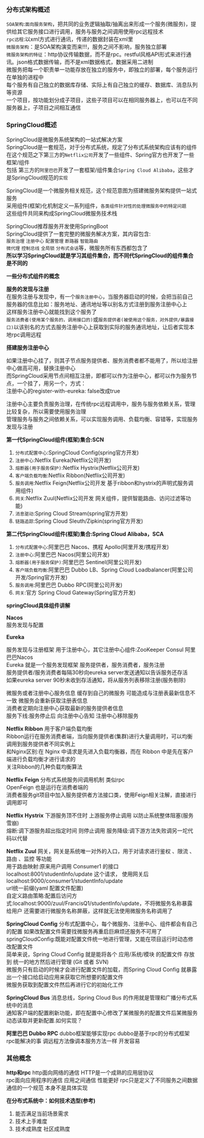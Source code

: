 ### 分布式架构概述
`SOA架构`:`面向服务架构`，把共同的业务逻辑抽取/抽离出来形成一个服务(微服务)，提供给其它服务接口进行调用，服务与服务之间调用使用rpc远程技术    
`rpc远程`:以xml方式进行通讯，传递的数据封装在xml里  
`微服务架构`：是SOA架构演变而来!!!，服务之间不影响，服务独立部署  
`微服务架构的特征`：http协议传输数据，而不是rpc。restful风格API形式来进行通讯。json格式数据传输，而不是xml数据格式，数据采用二进制  
微服务把每一个职责单一功能存放在独立的服务中，即独立的部署，每个服务运行在单独的进程中  
每个服务有自己独立的数据库存储、实际上有自己独立的缓存、数据库、消息队列等资源  
一个项目，按功能划分成子项目，这些子项目可以在相同服务器上，也可以在不同服务器上，子项目之间相互通信

### SpringCloud概述
SpringCloud是微服务系统架构的一站式解决方案  
SpringCloud是一套规范，对于分布式系统，规定了分布式系统架构应该有的组件  
在这个规范之下第三方的`Netflix公司`开发了一些组件、Spring官方也开发了一些框架/组件  
包括 第三方的`阿里巴巴`开发了一套框架/组件集合`Spring Cloud Alibaba`，这些才是SpringCloud规范的`实现`

SpringCloud是一个微服务相关规范，这个规范意图为搭建微服务架构提供一站式服务  
采用组件(框架)化机制定义一系列组件，`各类组件针对性的处理微服务中的特定问题`  
这些组件共同来构成SpringCloud微服务技术栈

SpringCloud推荐服务开发使用SpringBoot  
SpringCloud提供了一套完整的微服务解决方案，其内容包含:  
`服务治理` `注册中心` `配置管理` `断路器` `智能路由`  
`微代理` `控制总线` `全局锁` `分布式会话`等，微服务所有东西都包含了  
**所以学习SpringCloud就是学习其组件集合，而不同代SpringCloud的组件集合是不同的**

**一些分布式组件的概念**  

**服务的发现与注册**  
在服务注册与发现中，有一个`服务注册中心`，当服务器启动的时候，会把当前自己服务器的信息比如：服务地址、通讯地址等以别名方式注册到服务注册中心上  
这样服务注册中心就能找到这个服务了  
`服务消费者(使用某个服务的，调用接口的)`或`服务提供者(被使用这个服务，对外提供/暴露接口)`以该别名的方式去服务注册中心上获取到实际的服务通讯地址，让后者实现本地rpc调用远程

**搭建服务注册中心**

如果注册中心挂了，则其子节点服务提供者、服务消费者都不能用了，所以给注册中心做高可用，替换注册中心  
而SpringCloud采用节点间相互注册，即都可以作为注册中心，都可以作为服务节点，一个挂了，用另一个，方式：  
注册中心的register-with-eureka: false改成true  

注册中心主要负责服务治理，在传统rpc远程调用中，服务与服务依赖关系，管理比较复杂，所以需要使用服务治理  
管理服务与服务之间依赖关系，可以实现服务调用、负载均衡、容错等，实现服务发现与注册  



**第一代SpringCloud组件(框架)集合:SCN**
1. `分布式配置中心`:SpringCloud Config(spring官方开发)
2. `注册中心`:Netflix Eureka(Netflix公司开发)
3. `熔断器(用于服务保护)`:Netflix Hystrix(Netflix公司开发)
4. `客户端负载均衡`:Netflix Ribbon(Netflix公司开发)
5. `服务调用`:Netflix Feign(Netflix公司开发 基于ribbon和hystrix的声明式服务调用组件)
6. `网关`:Netflix Zuul(Netflix公司开发 网关组件，提供智能路由、访问过滤等功能)
7. `消息驱动`:Spring Cloud Stream(spring官方开发)
8. `链路追踪`:Spring Cloud Sleuth/Zipkin(spring官方开发)

**第二代SpringCloud组件(框架)集合:Spring Cloud Alibaba，SCA**
1. `分布式配置中心`:阿里巴巴 Nacos、携程 Apollo(阿里开发/携程开发)
2. `注册中心`:阿里巴巴 Nacos(阿里公司开发)
3. `熔断器(用于服务保护)`:阿里巴巴 Sentinel(阿里公司开发)
4. `客户端负载均衡`:阿里巴巴 Dubbo LB、Spring Cloud Loadbalancer(阿里公司开发/Spring官方开发)
5. `服务调用`:阿里巴巴 Dubbo RPC(阿里公司开发)
6. `网关`:官方 Spring Cloud Gateway(Spring官方开发)


**springCloud具体组件讲解**

**Nacos**  
服务发现与配置

**Eureka**

服务发现与注册框架 用于注册中心，其它注册中心组件:ZooKeeper Consul  阿里巴巴Nacos  
Eureka 就是一个服务发现框架 服务提供者，服务消费者，服务注册  
服务提供者/服务消费者每隔30秒向eureka server发送通知以告诉服务还存活  
如果eureka server 90秒未收到存活通知，将从服务列表移除注册(服务剔除)  

微服务或者注册中心服务信息 缓存到自己的微服务 可能造成与注册表最新信息不一致 微服务会重新获取注册表信息  
消费者定期向注册中心获取最新的服务提供者信息  
服务下线:服务停止后 向注册中心告知 注册中心移除服务  


**Netflix Ribbon**
用于客户端负载均衡  
Ribbon运行在服务消费者端，当向服务提供者(集群)进行大量调用时，可以均衡调用到服务提供者不同实例上  
和Nginx区别:在 Nginx 中请求是先进入负载均衡器，而在 Ribbon 中是先在客户端进行负载均衡才进行请求的  
关注Ribbon的几种负载均衡算法  

**Netflix Feign**
分布式系统服务间调用机制 类似rpc  
OpenFeign 也是运行在消费者端的  
消费者服务git项目中加入服务提供者方法接口类，使用Feign相关注解，直接进行调用即可  

**Netflix Hystrix**
下游服务顶不住时 上游服务停止调用 以防止系统整体阻塞(服务雪崩)  
熔断:调下游服务超出指定时间 则停止调用 服务降级:调下游方法失败调另一坨代码以代替

**Netflix Zuul**
网关，网关是系统唯一对外的入口，用于对请求进行鉴权 、限流 、 路由 、监控 等功能  
用于路由映射:原来用户调用 Consumer1 的接口 localhost:8001/studentInfo/update 这个请求， 使用网关后 localhost:9000/consumer1/studentInfo/update  
url统一前缀(yaml 配置文件配置)  
自定义路由策略:配置后访问方式:localhost:9000/zuul/FrancisQ1/studentInfo/update，不将微服务名称暴露给用户 还需要进行微服务名称屏蔽，这样就无法使用微服务名称调用了

**SpringCloud Config**
分布式配置中心，每个微服务、注册中心、组件都会有自己的配置 如果改配置文件需要找微服务再重启巨麻烦还服务不可用了  
springCloudConfig:既能对配置文件统一地进行管理，又能在项目运行时动态修改配置文件  
简单来说，Spring Cloud Config 就是能将各个 应用/系统/模块 的配置文件 存放到 统一的地方然后进行管理 (Git 或者 SVN)  
微服务只有启动的时候才会进行配置文件的加载，而Spring Cloud Config 就暴露出一个接口给启动应用来获取它所想要的配置文件  
微服务获取到配置文件然后再进行它的初始化工作

**SpringCloud Bus**
消息总线，Spring Cloud Bus 的作用就是管理和广播分布式系统中的消息  
通知客户端的配置刷新功能，即在配置中心修改了某微服务的配置文件后某微服务动态读取并更新配置.如何实现？

**阿里巴巴 Dubbo RPC**
dubbo框架能够实现rpc dubbo是基于rpc的分布式框架  
rpc能解决的事 调远程方法像调本服务方法一样 开发容易


### 其他概念
**http和rpc**
http面向网络的通信 HTTP是一个成熟的应用层协议  
rpc面向应用程序的通信 应用之间通信 性能更好 rpc只是定义了不同服务之间数据通信的一个规范 本身不是具体实现  

**在分布式系统中：如何技术选型(参考)**
1. 能否满足当前场景需求
2. 技术上手难度
3. 技术成熟度 社区成熟度